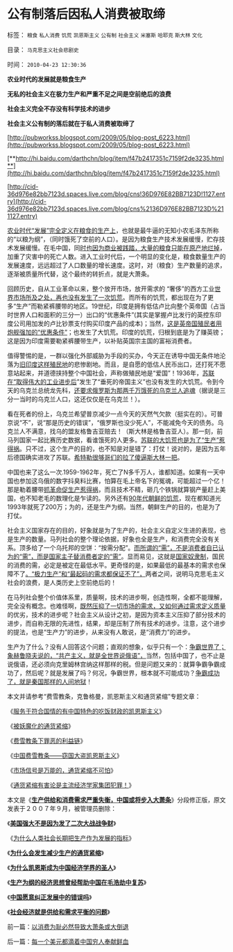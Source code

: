 # 公有制落后因私人消费被取缔

标签： `粮食` `私人消费` `饥荒` `凯恩斯主义` `公有制` `社会主义` `米塞斯` `哈耶克` `斯大林` `文化` 

目录： `马克思主义社会悲剧史`

时间： `2010-04-23 12:30:36`

**农业时代的发展就是粮食生产**

**无私的社会主义在极力生产和严重不足之间是空前绝后的浪费**

**社会主义完全不存没有科学技术的进步**

**社会主义公有制的落后就在于私人消费被取缔了**

[http://pubworkss.blogspot.com/2009/05/blog-post_6223.html](http://pubworkss.blogspot.com/2009/05/blog-post_6223.html)

[**http://hi.baidu.com/darthchn/blog/item/f47b2417351c7159f2de3235.html**](http://hi.baidu.com/darthchn/blog/item/f47b2417351c7159f2de3235.html)

[http://cid-36d976e82bb7123d.spaces.live.com/blog/cns!36D976E82BB7123D!1127.entry](http://cid-36d976e82bb7123d.spaces.live.com/blog/cns%2136D976E82BB7123D%211127.entry)

[农业时代“发展”完全定义在粮食的生产上](../../../2008/11/21/两种保障救危机——中国经济发展的含义.md)，也就是最牛逼的无知小农毛泽东所称的“以粮为纲”，（同时饿死了空前的人口）。是因为粮食生产技术发展缓慢，贮存技术发展缓慢。在毛中国，同[时也因为商业被践踏，大量的粮食只能在原产地烂掉](../../../2009/8/2/英属孟加拉两次大饥荒和经济学家的良心.md)，加重了灾害中的死亡人数。进入工业时代后，一个明显的变化是，粮食数量生产的发展速度，远远超过了人口数量的增长速度。这时，对（粮食）生产数量的追求，逐渐被质量所代替，这个最终的转折点，就是大萧条。

回顾历史，自从工业革命以来，整个放开市场，放开需求的 “奢侈”的西方工业[世界市场所及之处，再也没有发生了一次饥荒](../../../2009/3/30/市场即流通之粮食生产安全与物流安全.md)。而所有的饥荒，都出现在为了更多“生产”而勒紧裤腰带的地区。19世纪，印度是拥有低估卢比向整个英帝国（占当时世界人口和面积的三分一）出口的“优惠条件”(其实是掌握卢比发行的英控东印度公司用加发的卢比钞票支付购买印度产品的成本)；当然，[这是英帝国殖民者用炮舰强加的“优惠条件”](../../../2008/12/18/英国征服印度是法治商业经济行为的成功.md)；也发生了大饥荒。印度的饥荒，归根到底是为了赚英镑；这是因为印度需要勒紧裤腰带生产，以补贴英国宗主国的富裕消费者。

值得警惕的是，一群以强化外部威胁为手段的买办，今天正在诱导中国无条件地沦落为[旧印度这样殖民地](../../../2008/12/20/英殖民帝国终结，是经济理由.md)的悲惨剧地。而且，是自愿的低估人民币出口，还打死不愿意站起来，并道德挟持整个中国社会，声称做殖民地是“爱国”！1936年，[苏联在“取得伟大的工业进步后](../../../2009/8/3/工业化后靠小弟养活的苏联老大哥.md)”发生了“垂死的帝国主义”也没有发生的大饥荒。令到今天的乌克兰总统龙先科，[还要求俄罗斯为那两千万饿死的乌克兰人追魂](../../../2009/8/4/计划经济的工业化为什么不能解决民以食为天.md)（据说是三分一当时的乌克兰人口，这还仅仅是在乌克兰！）。

看在死者的份上，乌克兰希望普京减少一点今天的天然气欠款（挺实在的）。可普京说“不”，说“那是历史的错误”，“俄罗斯也没少死人”，不能减免今天的债务。乌克兰人不满意，找乌的盟友格鲁吉亚赔去！（斯大林是格鲁吉亚人）。那一刻，前马列国家一起比赛历史数据，看谁饿死的人更多。[苏联的大饥荒也是为了“生产”惹得祸](../../../2009/8/3/现代苏俄经济体的两个组成部分.md)。只不过，这个生产的目的，也不知是对是错了：打仗！说对的，是因为五年后德国确实进攻了苏联。[希特勒很够哥们的拉了傻逼斯大林一把](../../../2009/12/12/德国不需要主动战争，精明的希特勒打了糊涂的帐.md)。

中国也来了这么一次.1959-1962年，死亡了N多千万人，谁都知道。如果有一天中国也参加这乌俄的数字抖臭料比赛，怕算在毛上帝名下的冤魂，可能超过一个亿！那是勒着腰带[抓革命促生产惹得祸](../../../2009/8/4/城乡人口比例边际达成人道主义灾难的三个充分条件.md)，而且技术不精，砸几个铁锅就算钢产量赶上美国，也不知老毛的数理化是乍读的。另外还有[90年代朝鲜的饥荒](../../../2009/6/3/朝鲜是个天堂，衣食住行减肥死都免费.md)，现在都知道光1993年就死了200万；为的，还是生产为纲。当然，朝鲜生产的目的，也是为了打仗。

社会主义国家存在的目的，好象就是为了生产的，社会主义自定义生进的表现，也是生产的数量。马列社会的整个理论依据，好象也全是生产，和消费完全没有关系。顶多给了一个乌托邦的空饼：“按需分配”。[而所谓的“需”，不是消费者自已认为的“需”，而是国家主子替消费者定的“需”](../../../2010/3/27/生产的价值是消费者的体验；政府无法代替.md)。显而易见，这就是[国家奴隶制](../../../2009/11/16/奴隶制社会和古罗马.md)，国民的消费的需，必定是被定在最低水平。更奇怪的是，如果最低的最基本的需求也保障不了[。“极力生产”和“最起码的需求都保证不了”，](../../../2010/3/9/衡量计划经济的指标是不存在的.md)两者之间，说明马克思毛主义社会的浪费，是人类历史上空前绝后的！

在马列社会整个价值体系里，质量啊，技术的进步啊，创造性啊，全都不能理解，完全没有概念。也难怪啊，[既然压抑了一切市场的需求，又如何通过需求定义质量](../../../2009/3/23/宋明清皇权官僚等级制度对民营工商技术积极因素抵制.md)的优劣，技术的进步呢？社会主义从设计之初，是因为资本主义压抑了部分技术的进步，而自称无限的先进性，结果，却是压制了所有技术的进步。注意，这个进步的提法，也是“生产力”的进步，从来没有人敢说，是“消费力”的进步。

生产为了什么？没有人回答这个问题；直观的想象，似乎只有一个：[争霸世界了；象赫鲁晓夫说的，“共产主义，就是全世界说俄语”，](../../../2008/7/6/什么是社会生产的价值？什么是GDP？.md)当然，包括中国了，也不止是说俄语，还必须向克里姆林宫纳这样那样的税。但是问题又来的：就算争霸争霸成功了，然后呢？就是发展了吗？何况，争霸世界，根本就不可能成功？[争霸成功了，就是秦国那样的人间地狱](../../../2010/4/16/两河文明淡水生死战；文明“统一”是死亡前的挣扎.md)！

本文并请参考“费雪教条，克鲁格曼，凯恩斯主义和通货紧缩”专题文章：

《[服务于符合国情的有中国特色的吃饭财政的凯恩斯主义](http://blog.sina.com.cn/s/blog_5563a64d0100cinq.html)》

《[被妖魔化的通货紧缩](../../../2009/4/19/被妖魔化的通货紧缩.md)》

《[费雪教条下罪恶的利益链](../../../2009/4/22/费雪教条之通货紧缩有害论背后的资产利益链.md)》

《[中国费雪教条——窃国大盗凯恩斯主义](../../../2009/4/24/费雪教条和凯恩斯主义.md)》

《[市场信号是万能的，通货紧缩不可怕](../../../2009/4/26/市场信号是万能的，通货紧缩不可怕.md)》

《[通货紧缩有害论是主流经济学家集团犯罪！](../../../2009/4/27/通货紧缩有害论和主流经济学家.md)》

本文是《[**生产供给和消费需求严重失衡，中国或将步入大萧条**](http://darthvad.blog.163.com/blog/static/5339947020094100020525/)》分段修正版，原文发表于２００７年９月，被管理员删除：

《[**美国强大不是因为发了二次大战战争财**](../../../2010/4/22/美国的强大，不是因为发了战争财.md)》

《[为什么人类社会长期把生产作为发展的指标](../../../2010/4/22/以消费为耻必然导致大萧条或大倒退.md)》

《[**为什么会发生减少生产的通货紧缩**](http://hi.baidu.com/darthchn/blog/item/f47b2417351c7159f2de3235.html)》

《[**为什么凯恩斯成为中国经济学界的圣人**](http://hi.baidu.com/darthchn/blog/item/972b681254185c0a5baf5336.html)》

《[**生产为纲的经济思想曾经帮助中国在毛浩劫中复苏**](http://hi.baidu.com/darthchn/blog/item/99acc5d83ef9dfe138012f30.html)》

《[**中国愿意纠正发展中的错误吗**](http://hi.baidu.com/darthchn/blog/item/75a26c6345de3bd5e6113a32.html)》

《[**社会经济就是供给和需求平衡的问题**](http://hi.baidu.com/darthchn/blog/item/99acc5d83efddfe138012f3c.html)》



前一篇：[以消费为耻必然导致大萧条或大倒退](../../../2010/4/22/以消费为耻必然导致大萧条或大倒退.md)

后一篇：[每一个美元都滴着中国穷人奉献鲜血](../../../2010/4/23/每一个美元都滴着中国穷人奉献鲜血.md)